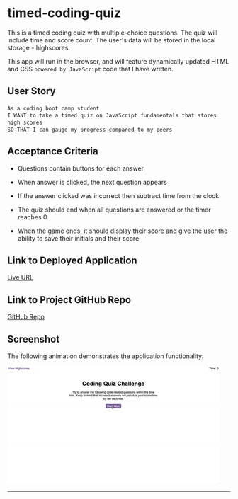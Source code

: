 # timed-coding-quiz
This is a timed coding quiz with multiple-choice questions. The quiz will include time and score count. The user's data will be stored in the local storage - highscores.  

This app will run in the browser, and will feature dynamically updated HTML and CSS `powered by JavaScript` code that I have written.

## User Story

```
As a coding boot camp student
I WANT to take a timed quiz on JavaScript fundamentals that stores high scores
SO THAT I can gauge my progress compared to my peers
```

## Acceptance Criteria

  * Questions contain buttons for each answer
  
  * When answer is clicked, the next question appears
  
  * If the answer clicked was incorrect then subtract time from the clock

  * The quiz should end when all questions are answered or the timer reaches 0

  * When the game ends, it should display their score and give the user the ability to save their initials and their score


## Link to Deployed Application

[Live URL](https://ladycosy.github.io/timed-coding-quiz/)

## Link to Project GitHub Repo

[GitHub Repo](https://github.com/ladycosy/timed-coding-quiz.git)

## Screenshot


The following animation demonstrates the application functionality:

![width=400px Animation of code quiz. Presses button to start quiz. Clicks the button for the answer to each question, displays if answer was correct or incorrect. Quiz finishes and displays high scores. User adds their intials, then clears their intials and starts over.](./assets/08-web-apis-challenge-demo.gif)




---
